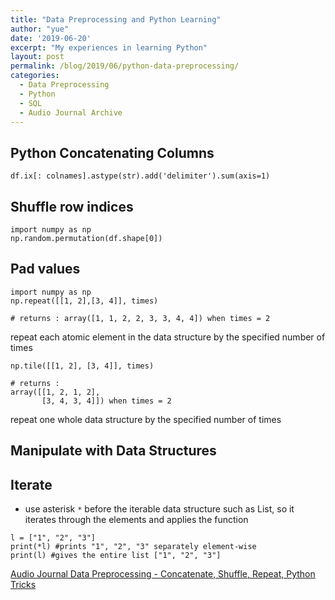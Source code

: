 ```yaml
---
title: "Data Preprocessing and Python Learning"
author: "yue"
date: '2019-06-20'
excerpt: "My experiences in learning Python"
layout: post
permalink: /blog/2019/06/python-data-preprocessing/
categories:
  - Data Preprocessing
  - Python
  - SQL
  - Audio Journal Archive
---
```


## Python Concatenating Columns
```{python}
df.ix[: colnames].astype(str).add('delimiter').sum(axis=1)
```

## Shuffle row indices
```{python}
import numpy as np
np.random.permutation(df.shape[0])
```

## Pad values 
```{python}
import numpy as np
np.repeat([[1, 2],[3, 4]], times)

# returns : array([1, 1, 2, 2, 3, 3, 4, 4]) when times = 2
```
repeat each atomic element in the data structure by the specified number of times

```{python}
np.tile([[1, 2], [3, 4]], times)

# returns :
array([[1, 2, 1, 2],
       [3, 4, 3, 4]]) when times = 2
```
repeat one whole data structure by the specified number of times

## Manipulate with Data Structures

Iterate
---

- use asterisk `*` before the iterable data structure such as List, so it iterates through the elements and applies the function
```
l = ["1", "2", "3"]
print(*l) #prints "1", "2", "3" separately element-wise
print(l) #gives the entire list ["1", "2", "3"]
```


[Audio Journal Data Preprocessing - Concatenate, Shuffle, Repeat, Python Tricks](https://www.youtube.com/watch?v=_0MVyKhIqxg&feature=youtu.be)


